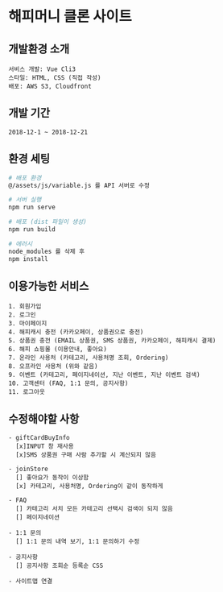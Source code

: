 
# 해피머니 클론 사이트

## 개발환경 소개
```
서비스 개발: Vue Cli3
스타일: HTML, CSS (직접 작성)
배포: AWS S3, Cloudfront
```

## 개발 기간
`2018-12-1 ~ 2018-12-21`

## 환경 세팅
```bash
# 배포 환경
@/assets/js/variable.js 를 API 서버로 수정

# 서버 실행
npm run serve

# 배포 (dist 파일이 생성)
npm run build

# 에러시
node_modules 를 삭제 후
npm install

```

## 이용가능한 서비스
```
1. 회원가입
2. 로그인
3. 마이페이지
4. 해피캐시 충전 (카카오페이, 상품권으로 충전)
5. 상품권 충전 (EMAIL 상품권, SMS 상품권, 카카오페이, 해피캐시 결제)
6. 해피 쇼핑몰 (이용안내, 좋아요)
7. 온라인 사용처 (카테고리, 사용처명 조회, Ordering)
8. 오프라인 사용처 (위와 같음)
9. 이벤트 (카테고리, 페이지네이션, 지난 이벤트, 지난 이벤트 검색)
10. 고객센터 (FAQ, 1:1 문의, 공지사항)
11. 로그아웃
```

## 수정해야할 사항
```
- giftCardBuyInfo
  [x]INPUT 창 재사용
  [x]SMS 상품권 구매 사람 추가할 시 계산되지 않음
  
- joinStore
  [] 좋아요가 동작이 이상함
  [x] 카테고리, 사용처명, Ordering이 같이 동작하게
  
- FAQ
  [] 카테고리 서치 모든 카테고리 선택시 검색이 되지 않음
  [] 페이지네이션
  
- 1:1 문의
  [] 1:1 문의 내역 보기, 1:1 문의하기 수정
  
- 공지사항
  [] 공지사항 조회순 등록순 CSS
  
- 사이트맵 연결
```
